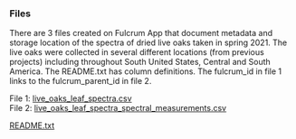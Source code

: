 ### Files

There are 3 files created on Fulcrum App that document metadata and
storage location of the spectra of dried live oaks taken in spring 2021.
The live oaks were collected in several different locations (from
previous projects) including throughout South United States, Central and
South America. The README.txt has column definitions. The fulcrum\_id in
file 1 links to the fulcrum\_parent\_id in file 2.

File 1:
[live\_oaks\_leaf\_spectra.csv](https://drive.google.com/file/d/1d6OAtn-64dOzv6w7fhMUof_7VvqFjh-J/view?usp=sharing)  
File 2:
[live\_oaks\_leaf\_spectra\_spectral\_measurements.csv](https://drive.google.com/file/d/1XIT7dEnRDVNNQvHG5SgdcUTJHV3Syohb/view?usp=sharing)

[README.txt](https://drive.google.com/file/d/1rZLfSgHOGfEWay7lIOdNPRKEz9CqndHa/view?usp=sharing)
